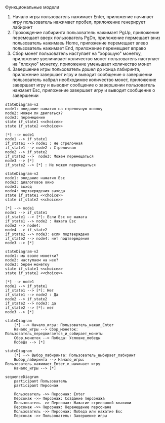 Функциональные модели
1. Начало игры 
 пользователь нажимает Enter, приложение начинает игру
 пользователь нажимает пробел, приложение генерирует лабиринт 
2. Прохождение лабиринта
 пользователь нажимает PgUp, приложение перемещает вверх 
 пользователь PgDn, приложение пермещает вниз 
 пользователь нажимаеь Home, приложение перемещает влево
 пользователь нажимает End, приложение перемещает вправо
3. Сбор монет
 пользователь наступает на "хорошую" монетку, приложение увеличивает количество монет 
 пользователь наступает на "плохую" монетку, приложение уменьшает количество монет
4. Завершение игры 
 пользователь дошел до конца лабиринта, приложение завершает игру и выводит сообщение о завершении 
 пользователь набрал необходимое количество монет, приложение завершает игру и выводит сообщение о завершении
 пользователь нажмает Esc, приложение завершает игру и выводит сообщение о завершении

```mermaid
stateDiagram-v2
node1: ожидание нажатия на стрелочную кнопку
node2: можем ли двигаться? 
node3: перемещение 
state if_state1 <<choice>>
state if_state2 <<choice>>

[*] --> node1
node1 --> if_state1
if_state1 --> node1 : Не стрелочная
if_state1 --> node2 : Стрелочная
node2 --> if_state2
if_state2 -->  node3: Можем перемещаться
node3 --> [*]
if_state2 --> [*] : Не можем перемещаться
```

```mermaid
stateDiagram-v2
node1: ожидание нажатия Esc
node2: диалоговое окно
node3: выход 
node4: подтверждения выхода
state if_state1 <<choice>>
state if_state2 <<choice>>

[*] --> node1
node1 --> if_state1
if_state1 --> [*]: Если Esc не нажата 
if_state1 --> node2 : Нажата Esc
node2 --> node4: 
node4 --> if_state2
if_state2 --> node3: если подтверждено
if_state2 --> node4: нет подтверждения
node3 --> [*]

```


```mermaid
stateDiagram-v2
node1: мы возле монетки?
node2: наступаем на нее?
node3: берем монетку
state if_state1 <<choice>>
state if_state2 <<choice>>

[*] --> node1
node1 --> if_state1
if_state1 --> [*]: Нет
if_state1 --> node2 : Да
node2 --> if_state2
if_state2 --> node3: да
if_state2 --> [*]: нет
node3 --> [*]

```

```mermaid
stateDiagram
    [*] --> Начало_игры: Пользователь_нажал_Enter
    Начало_игры --> Сбор_монеток: Пользователь_передвигается_и_собирает_монеты
    Сбор_монеток --> Победа: Условие_победы
    Победа --> [*]
```

```mermaid
stateDiagram
    [*] --> Выбор_лабиринта: Пользователь_выбирает_лабиринт
    Выбор_лабиринта --> Начало_игры: Пользователь_нажимает_Enter_и_начинает игру
    Начало_игры --> [*] 
```

```mermaid
sequenceDiagram
    participant Пользователь
    participant Персонаж

    Пользователь ->> Персонаж: Enter
    Персонаж ->> Персонаж: Создание персонажа
    Пользователь ->> Персонаж: Нажатие стрелочной клавиши
    Персонаж ->> Персонаж: Перемещение персонажа
    Пользователь ->> Персонаж: Победа или нажатие Esc
    Персонаж ->> Пользователь: Завершение игры
```

